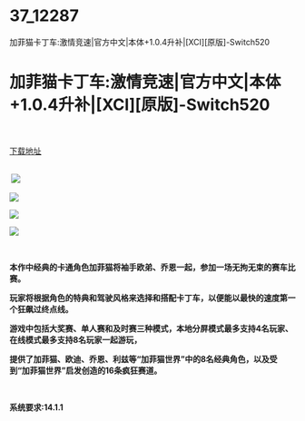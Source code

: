 # 37_12287
加菲猫卡丁车:激情竞速|官方中文|本体+1.0.4升补|[XCI][原版]-Switch520
# 加菲猫卡丁车:激情竞速|官方中文|本体+1.0.4升补|[XCI][原版]-Switch520
 <br/></br>
[下载地址](https://www.switch520.cc/article/12287 "下载地址")
<br/></br>

<p><strong>&nbsp;<img src="https://www.switch520.cc/muke_img/upload_art_editor_20210403-1_48c966276edbe3158db0b0152e0dd477.jpg"> </strong></p>
<p><img src="https://www.switch520.cc/muke_img/upload_art_editor_20210403-1_446bb0ee440937b3b7b025c508c86ae2.jpg"></p>
<p><img src="https://www.switch520.cc/muke_img/upload_art_editor_20210403-1_d5a83f72d9c238a713a0f67a8c87ae14.jpg"></p>
<p><img src="https://www.switch520.cc/muke_img/upload_art_editor_20210403-1_65ad09c9056500af2198593872c57656.jpg"></p>
<p>&nbsp;</p>
<p><strong>本作中经典的卡通角色加菲猫将袖手欧弟、乔恩一起，参加一场无拘无束的赛车比赛。</strong></p>
<p><strong>玩家将根据角色的特典和驾驶风格来选择和搭配卡丁车，以便能以最快的速度第一个狂飙过终点线。</strong></p>
<p><strong>游戏中包括大奖赛、单人赛和及时赛三种模式，本地分屏模式最多支持4名玩家、在线模式最多支持8名玩家一起游玩，</strong></p>
<p><strong>提供了加菲猫、欧迪、乔恩、利兹等“加菲猫世界”中的8名经典角色，以及受到“加菲猫世界”启发创造的16条疯狂赛道。</strong></p>
<p><strong>&nbsp;</strong></p>
<p><strong>系统要求:14.1.1</strong></p>



